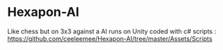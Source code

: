 # Hexapon-AI
Like chess but on 3x3 against a AI runs on Unity coded with c#
scripts : https://github.com/ceeleemee/Hexapon-AI/tree/master/Assets/Scripts
